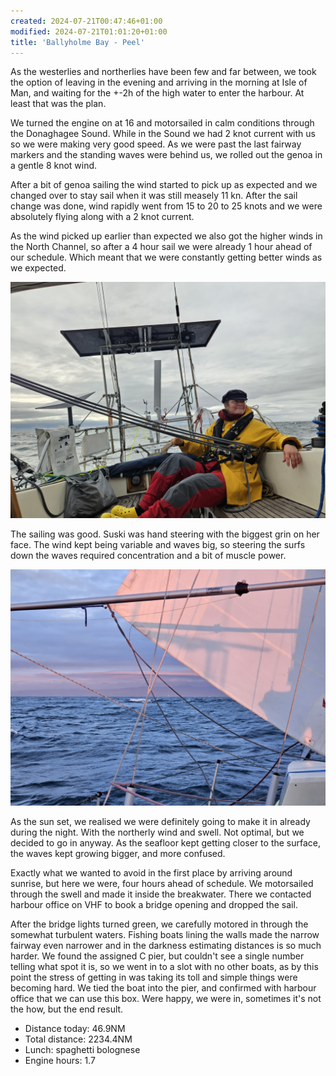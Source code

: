```yaml
---
created: 2024-07-21T00:47:46+01:00
modified: 2024-07-21T01:01:20+01:00
title: 'Ballyholme Bay - Peel'
---
```


As the westerlies and northerlies have been few and far between, we took the option of leaving in the evening and arriving in the morning at Isle of Man, and waiting for the +-2h of the high water to enter the harbour. At least that was the plan.

We turned the engine on at 16 and motorsailed in calm conditions through the Donaghagee Sound. While in the Sound we had 2 knot current with us so we were making very good speed. As we were past the last fairway markers and the standing waves were behind us, we rolled out the genoa in a gentle 8 knot wind. 

After a bit of genoa sailing the wind started to pick up as expected and we changed over to stay sail when it was still measely 11 kn. After the sail change was done, wind rapidly went from 15 to 20 to 25 knots and we were absolutely flying along with a 2 knot current.

As the wind picked up earlier than expected we also got the higher winds in the North Channel, so after a 4 hour sail we were already 1 hour ahead of our schedule. Which meant that we were constantly getting better winds as we expected. 

![Image](../2024/210f3204d2ede2babd7ad6d5301678c6.jpg) 

The sailing was good. Suski was hand steering with the biggest grin on her face. The wind kept being variable and waves big, so steering the surfs down the waves required concentration and a bit of muscle power.

![Image](../2024/8aa907ea380195424c38cacf522f5963.jpg) 

As the sun set, we realised we were definitely going to make it in already during the night. With the northerly wind and swell. Not optimal, but we decided to go in anyway. As the seafloor kept getting closer to the surface, the waves kept growing bigger, and more confused. 

Exactly what we wanted to avoid in the first place by arriving around sunrise, but here we were, four hours ahead of schedule. We motorsailed through the swell and made it inside the breakwater. There we contacted harbour office on VHF to book a bridge opening and dropped the sail.

After the bridge lights turned green, we carefully motored in through the somewhat turbulent waters. Fishing boats lining the walls made the narrow fairway even narrower and in the darkness estimating distances is so much harder. We found the assigned C pier, but couldn't see a single number telling what spot it is, so we went in to a slot with no other boats, as by this point the stress of getting in was taking its toll and simple things were becoming hard. We tied the boat into the pier, and confirmed with harbour office that we can use this box. Were happy, we were in, sometimes it's not the how, but the end result.

* Distance today: 46.9NM
* Total distance: 2234.4NM
* Lunch: spaghetti bolognese 
* Engine hours: 1.7
